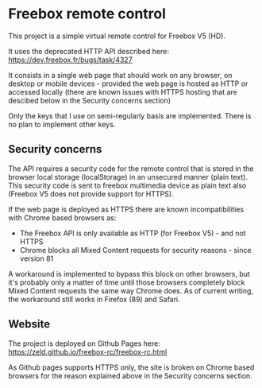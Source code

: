 # Freebox remote control

This project is a simple virtual remote control for Freebox V5 (HD).

It uses the deprecated HTTP API described here: https://dev.freebox.fr/bugs/task/4327

It consists in a single web page that should work on any browser, on desktop or mobile devices - provided the web page is hosted as HTTP or accessed locally (there are known issues with HTTPS hosting that are descibed below in the Security concerns section)

Only the keys that I use on semi-regularly basis are implemented. There is no plan to implement other keys.

## Security concerns
The API requires a security code for the remote control that is stored in the browser local storage (localStorage) in an unsecured manner (plain text). This security code is sent to freebox multimedia device as plain text also (Freebox V5 does not provide support for HTTPS).

If the web page is deployed as HTTPS there are known incompatibilities with Chrome based browsers as:
- The Freebox API is only available as HTTP (for Freebox V5) - and not HTTPS
- Chrome blocks all Mixed Content requests for security reasons - since version 81

A workaround is implemented to bypass this block on other browsers, but it's probably only a matter of time until those browsers completely block Mixed Content requests the same way Chrome does. As of current writing, the workaround still works in Firefox (89) and Safari.

## Website

The project is deployed on Github Pages here: https://zeld.github.io/freebox-rc/freebox-rc.html

As Github pages supports HTTPS only, the site is broken on Chrome based browsers for the reason explained above in the Security concerns section. 


